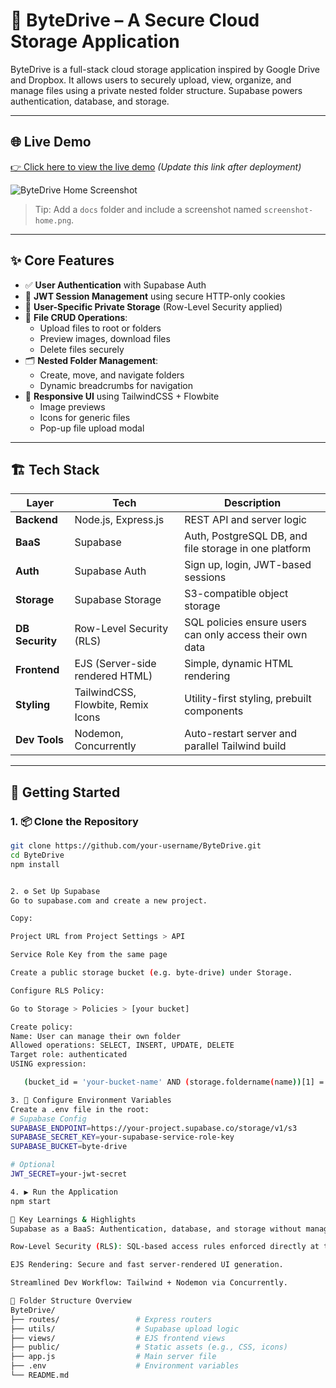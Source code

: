 # 🚀 ByteDrive – A Secure Cloud Storage Application

ByteDrive is a full-stack cloud storage application inspired by Google Drive and Dropbox. It allows users to securely upload, view, organize, and manage files using a private nested folder structure. Supabase powers authentication, database, and storage.

---

## 🌐 Live Demo

[👉 Click here to view the live demo](#) *(Update this link after deployment)*

![ByteDrive Home Screenshot](./docs/screenshot-home.png)
> Tip: Add a `docs` folder and include a screenshot named `screenshot-home.png`.

---

## ✨ Core Features

- ✅ **User Authentication** with Supabase Auth
- 🔐 **JWT Session Management** using secure HTTP-only cookies
- 📁 **User-Specific Private Storage** (Row-Level Security applied)
- 🧩 **File CRUD Operations**:
  - Upload files to root or folders
  - Preview images, download files
  - Delete files securely
- 🗂️ **Nested Folder Management**:
  - Create, move, and navigate folders
  - Dynamic breadcrumbs for navigation
- 🎨 **Responsive UI** using TailwindCSS + Flowbite
  - Image previews
  - Icons for generic files
  - Pop-up file upload modal

---

## 🏗️ Tech Stack

| Layer               | Tech                                  | Description                                                                 |
|--------------------|----------------------------------------|-----------------------------------------------------------------------------|
| **Backend**         | Node.js, Express.js                   | REST API and server logic                                                  |
| **BaaS**            | Supabase                              | Auth, PostgreSQL DB, and file storage in one platform                      |
| **Auth**            | Supabase Auth                         | Sign up, login, JWT-based sessions                                         |
| **Storage**         | Supabase Storage                      | S3-compatible object storage                                               |
| **DB Security**     | Row-Level Security (RLS)              | SQL policies ensure users can only access their own data                   |
| **Frontend**        | EJS (Server-side rendered HTML)       | Simple, dynamic HTML rendering                                             |
| **Styling**         | TailwindCSS, Flowbite, Remix Icons    | Utility-first styling, prebuilt components                                 |
| **Dev Tools**       | Nodemon, Concurrently                 | Auto-restart server and parallel Tailwind build                            |

---

## 🚀 Getting Started

### 1. 📦 Clone the Repository

```bash
git clone https://github.com/your-username/ByteDrive.git
cd ByteDrive
npm install


2. ⚙️ Set Up Supabase
Go to supabase.com and create a new project.

Copy:

Project URL from Project Settings > API

Service Role Key from the same page

Create a public storage bucket (e.g. byte-drive) under Storage.

Configure RLS Policy:

Go to Storage > Policies > [your bucket]

Create policy:
Name: User can manage their own folder
Allowed operations: SELECT, INSERT, UPDATE, DELETE
Target role: authenticated
USING expression:

   (bucket_id = 'your-bucket-name' AND (storage.foldername(name))[1] = 'uploads' AND (storage.foldername(name))[2] = (auth.uid())::text)

3. 🔐 Configure Environment Variables
Create a .env file in the root:
# Supabase Config
SUPABASE_ENDPOINT=https://your-project.supabase.co/storage/v1/s3
SUPABASE_SECRET_KEY=your-supabase-service-role-key
SUPABASE_BUCKET=byte-drive

# Optional
JWT_SECRET=your-jwt-secret

4. ▶️ Run the Application
npm start

🧠 Key Learnings & Highlights
Supabase as a BaaS: Authentication, database, and storage without managing infrastructure.

Row-Level Security (RLS): SQL-based access rules enforced directly at the database layer.

EJS Rendering: Secure and fast server-rendered UI generation.

Streamlined Dev Workflow: Tailwind + Nodemon via Concurrently.

📁 Folder Structure Overview
ByteDrive/
├── routes/                 # Express routers
├── utils/                  # Supabase upload logic
├── views/                  # EJS frontend views
├── public/                 # Static assets (e.g., CSS, icons)
├── app.js                  # Main server file
├── .env                    # Environment variables
└── README.md
